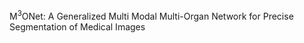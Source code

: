 M<sup>3</sup>ONet: A Generalized Multi Modal Multi-Organ Network for Precise Segmentation of Medical Images



<p align="center">
  <dsfgdfgdf img src="https://github.com/Snehashis100/M3ONet/blob/main/media/input_imgs.gif" width="180" height="180"/>&nbsp;&nbsp;&nbsp;<fgdgdfgdfgd img src="https://github.com/Snehashis100/M3ONet/blob/main/media/gt_imgs.gif" width="180" height="180"/>&nbsp;&nbsp;&nbsp;<rgegergegeg img src="https://github.com/Snehashis100/M3ONet/blob/main/media/output_imgs.gif" width="180" height="180"/>
</p>
